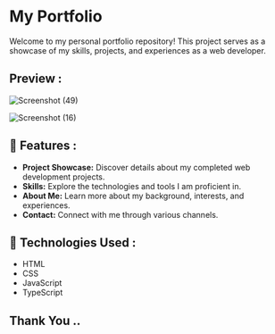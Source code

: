 # My Portfolio

Welcome to my personal portfolio repository! This project serves as a showcase of my skills, projects, and experiences as a web developer.

## Preview :

![Screenshot (49)](https://github.com/raviranjan0/myportfolio/assets/100368738/7d5ec8b3-70b3-49f0-b8fe-edcc8cdccb4f)


![Screenshot (16)](https://github.com/raviranjan0/myportfolio/assets/100368738/ae4561e4-5067-4fa4-b886-2598c445b721)

## 🚀 Features :

- **Project Showcase:** Discover details about my completed web development projects.
- **Skills:** Explore the technologies and tools I am proficient in.
- **About Me:** Learn more about my background, interests, and experiences.
- **Contact:** Connect with me through various channels.

## 🔧 Technologies Used :
- HTML 
- CSS 
- JavaScript 
- TypeScript 

## Thank You  ..
